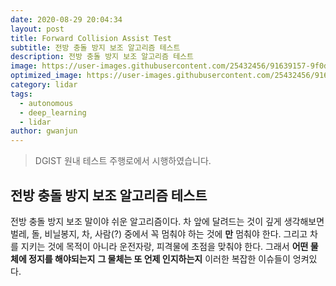 ```yaml
---
date: 2020-08-29 20:04:34
layout: post
title: Forward Collision Assist Test
subtitle: 전방 충돌 방지 보조 알고리즘 테스트
description: 전방 충돌 방지 보조 알고리즘 테스트
image: https://user-images.githubusercontent.com/25432456/91639157-9f0d8200-ea4f-11ea-8472-4ba8e84ead2e.jpeg
optimized_image: https://user-images.githubusercontent.com/25432456/91639157-9f0d8200-ea4f-11ea-8472-4ba8e84ead2e.jpeg
category: lidar
tags:
  - autonomous
  - deep_learning
  - lidar
author: gwanjun
---
```


> DGIST 원내 테스트 주행로에서 시행하였습니다.


## 전방 충돌 방지 보조 알고리즘 테스트
전방 충돌 방지 보조 말이야 쉬운 알고리즘이다. 차 앞에 달려드는 것이 깊게 생각해보면 벌레, 돌, 비닐봉지, 차, 사람(?) 중에서 꼭 멈춰야 하는 것에 __만__ 멈춰야 한다. 그리고 차를 지키는 것에 목적이 아니라 운전자랑, 피격물에 초점을 맞춰야 한다.
그래서 __어떤 물체에 정지를 해야되는지__ __그 물체는 또 언제 인지하는지__ 이러한 복잡한 이슈들이 엉켜있다.
